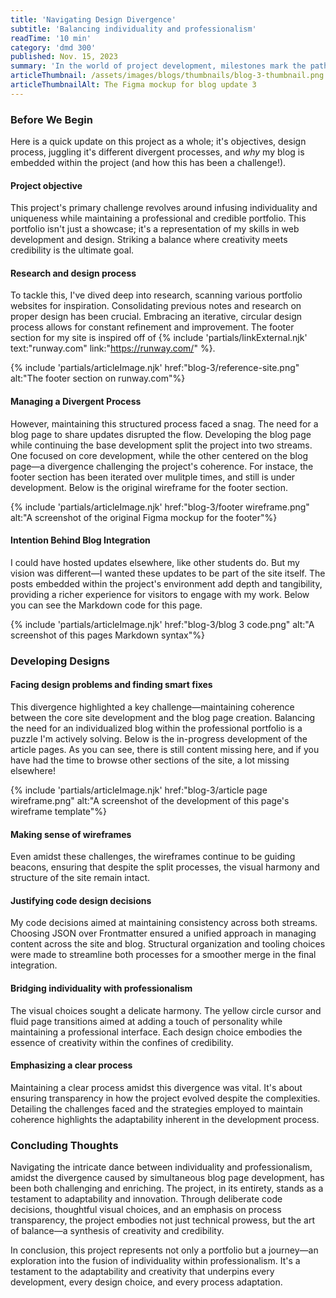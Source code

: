 ```yaml
---
title: 'Navigating Design Divergence'
subtitle: 'Balancing individuality and professionalism'
readTime: '10 min'
category: 'dmd 300'
published: Nov. 15, 2023
summary: 'In the world of project development, milestones mark the path to success. My recent strides are a testament to innovation, meticulous planning, and the delicate dance between individuality and professionalism within a portfolio project.'
articleThumbnail: /assets/images/blogs/thumbnails/blog-3-thumbnail.png
articleThumbnailAlt: The Figma mockup for blog update 3
---
```


<section class="article-section">

### Before We Begin

Here is a quick update on this project as a whole; it's objectives, design process, juggling it's different divergent processes, and *why* my blog is embedded within the project (and how this has been a challenge!).

#### Project objective

This project's primary challenge revolves around infusing individuality and uniqueness while maintaining a professional and credible portfolio. This portfolio isn't just a showcase; it's a representation of my skills in web development and design. Striking a balance where creativity meets credibility is the ultimate goal.

#### Research and design process

To tackle this, I've dived deep into research, scanning various portfolio websites for inspiration. Consolidating previous notes and research on proper design has been crucial. Embracing an iterative, circular design process allows for constant refinement and improvement. The footer section for my site is inspired off of {% include 'partials/linkExternal.njk' text:"runway.com" link:"https://runway.com/" %}.

</section>
<section class="article-section">

{% include 'partials/articleImage.njk' href:"blog-3/reference-site.png" alt:"The footer section on runway.com"%}

#### Managing a Divergent Process

However, maintaining this structured process faced a snag. The need for a blog page to share updates disrupted the flow. Developing the blog page while continuing the base development split the project into two streams. One focused on core development, while the other centered on the blog page—a divergence challenging the project's coherence. For instace, the footer section has been iterated over mulitple times, and still is under development. Below is the original wireframe for the footer section.

{% include 'partials/articleImage.njk' href:"blog-3/footer wireframe.png" alt:"A screenshot of the original Figma mockup for the footer"%}

#### Intention Behind Blog Integration

I could have hosted updates elsewhere, like other students do. But my vision was different—I wanted these updates to be part of the site itself. The posts embedded within the project's environment add depth and tangibility, providing a richer experience for visitors to engage with my work. Below you can see the Markdown code for this page.

{% include 'partials/articleImage.njk' href:"blog-3/blog 3 code.png" alt:"A screenshot of this pages Markdown syntax"%}

</section>
<section class="article-section">

### Developing Designs

#### Facing design problems and finding smart fixes

This divergence highlighted a key challenge—maintaining coherence between the core site development and the blog page creation. Balancing the need for an individualized blog within the professional portfolio is a puzzle I'm actively solving. Below is the in-progress development of the article pages. As you can see, there is still content missing here, and if you have had the time to browse other sections of the site, a lot missing elsewhere!

{% include 'partials/articleImage.njk' href:"blog-3/article page wireframe.png" alt:"A screenshot of the development of this page's wireframe template"%}

#### Making sense of wireframes

Even amidst these challenges, the wireframes continue to be guiding beacons, ensuring that despite the split processes, the visual harmony and structure of the site remain intact.

#### Justifying code design decisions

My code decisions aimed at maintaining consistency across both streams. Choosing JSON over Frontmatter ensured a unified approach in managing content across the site and blog. Structural organization and tooling choices were made to streamline both processes for a smoother merge in the final integration.

#### Bridging individuality with professionalism

The visual choices sought a delicate harmony. The yellow circle cursor and fluid page transitions aimed at adding a touch of personality while maintaining a professional interface. Each design choice embodies the essence of creativity within the confines of credibility.

#### Emphasizing a clear process

Maintaining a clear process amidst this divergence was vital. It's about ensuring transparency in how the project evolved despite the complexities. Detailing the challenges faced and the strategies employed to maintain coherence highlights the adaptability inherent in the development process.

</section>
<section class="article-section">

### Concluding Thoughts

Navigating the intricate dance between individuality and professionalism, amidst the divergence caused by simultaneous blog page development, has been both challenging and enriching. The project, in its entirety, stands as a testament to adaptability and innovation. Through deliberate code decisions, thoughtful visual choices, and an emphasis on process transparency, the project embodies not just technical prowess, but the art of balance—a synthesis of creativity and credibility.

In conclusion, this project represents not only a portfolio but a journey—an exploration into the fusion of individuality within professionalism. It's a testament to the adaptability and creativity that underpins every development, every design choice, and every process adaptation.

</section>